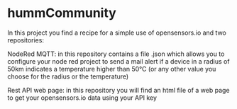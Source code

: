 # hummCommunity

In this project you find a recipe for a simple use of opensensors.io and two repositories:

NodeRed MQTT: in this repository contains a file .json which allows you to configure your node red project
              to send a mail alert if a device in a radius of 50km indicates a temperature higher than 50°C (or any other value you choose for the radius or the temperature)
              

Rest API web page: in this repository you will find an html file of a web page to get your opensensors.io data using your API key
